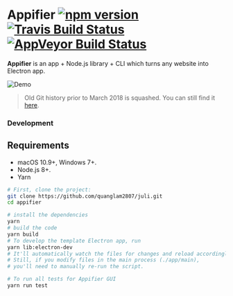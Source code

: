 # Appifier [![npm version](https://badge.fury.io/js/appifier.svg)](https://badge.fury.io/js/appifier) [![Travis Build Status](https://travis-ci.org/quanglam2807/appifier.svg?branch=master)](https://travis-ci.org/quanglam2807/appifier) [![AppVeyor Build Status](https://ci.appveyor.com/api/projects/status/github/quanglam2807/appifier?branch=master&svg=true)](https://ci.appveyor.com/project/quanglam2807/appifier/branch/master)

**Appifier** is an app + Node.js library + CLI which turns any website into Electron app.

![Demo](demo.gif)

> Old Git history prior to March 2018 is squashed. You can still find it [here](https://github.com/quanglam2807/appifier/tree/feb-26-full-history).

### Development
## Requirements
- macOS 10.9+, Windows 7+.
- Node.js 8+.
- Yarn

```bash
# First, clone the project:
git clone https://github.com/quanglam2807/juli.git
cd appifier

# install the dependencies
yarn
# build the code
yarn build
# To develop the template Electron app, run
yarn lib:electron-dev
# It'll automatically watch the files for changes and reload accordingly.
# Still, if you modify files in the main process (./app/main),
# you'll need to manually re-run the script.

# To run all tests for Appifier GUI
yarn run test
```
